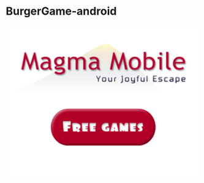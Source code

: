 # BurgerGame-android
<img src="https://github.com/Happyandhappy/BurgerGame-android/blob/master/app/src/main/res/drawable/autopromo_square.png" alt="alt text" width="640" height="400">
